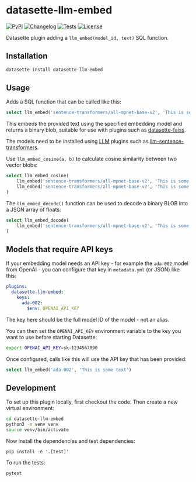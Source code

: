 # datasette-llm-embed

[![PyPI](https://img.shields.io/pypi/v/datasette-llm-embed.svg)](https://pypi.org/project/datasette-llm-embed/)
[![Changelog](https://img.shields.io/github/v/release/simonw/datasette-llm-embed?include_prereleases&label=changelog)](https://github.com/simonw/datasette-llm-embed/releases)
[![Tests](https://github.com/simonw/datasette-llm-embed/workflows/Test/badge.svg)](https://github.com/simonw/datasette-llm-embed/actions?query=workflow%3ATest)
[![License](https://img.shields.io/badge/license-Apache%202.0-blue.svg)](https://github.com/simonw/datasette-llm-embed/blob/main/LICENSE)

Datasette plugin adding a `llm_embed(model_id, text)` SQL function.

## Installation

```bash
datasette install datasette-llm-embed
```

## Usage

Adds a SQL function that can be called like this:
```sql
select llm_embed('sentence-transformers/all-mpnet-base-v2', 'This is some text')
```
This embeds the provided text using the specified embedding model and returns a binary blob, suitable for use with plugins such as [datasette-faiss](https://datasette.io/plugins/datasette-faiss).

The models need to be installed using [LLM](https://llm.datasette.io/) plugins such as [llm-sentence-transformers](https://github.com/simonw/llm-sentence-transformers).

Use `llm_embed_cosine(a, b)` to calculate cosine similarity between two vector blobs:

```sql
select llm_embed_cosine(
    llm_embed('sentence-transformers/all-mpnet-base-v2', 'This is some text'),
    llm_embed('sentence-transformers/all-mpnet-base-v2', 'This is some other text')
)
```

The `llm_embed_decode()` function can be used to decode a binary BLOB into a JSON array of floats:

```sql
select llm_embed_decode(
    llm_embed('sentence-transformers/all-mpnet-base-v2', 'This is some text')
)
```

## Models that require API keys

If your embedding model needs an API key - for example the `ada-002` model from OpenAI - you can configure that key in `metadata.yml` (or JSON) like this:

```yaml
plugins:
  datasette-llm-embed:
    keys:
      ada-002:
        $env: OPENAI_API_KEY
```
The key here should be the full model ID of the model - not an alias.

You can then set the `OPENAI_API_KEY` environment variable to the key you want to use before starting Datasette:
```bash
export OPENAI_API_KEY=sk-1234567890
```
Once configured, calls like this will use the API key that has been provided:
```sql
select llm_embed('ada-002', 'This is some text')
```

## Development

To set up this plugin locally, first checkout the code. Then create a new virtual environment:
```bash
cd datasette-llm-embed
python3 -m venv venv
source venv/bin/activate
```
Now install the dependencies and test dependencies:
```
pip install -e '.[test]'
```

To run the tests:
```bash
pytest
```
